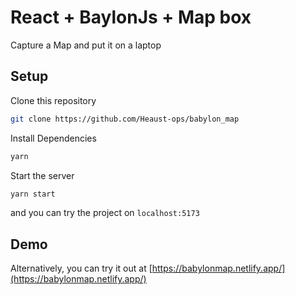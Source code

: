 # React + BaylonJs + Map box

Capture a Map and put it on a laptop

## Setup

Clone this repository

```sh
git clone https://github.com/Heaust-ops/babylon_map
```

Install Dependencies

```sh
yarn
```

Start the server

```sh
yarn start
```

and you can try the project on `localhost:5173`

## Demo

Alternatively, you can try it out at [https://babylonmap.netlify.app/](https://babylonmap.netlify.app/)